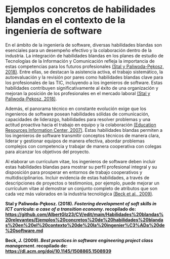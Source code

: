 # Ejemplos concretos de habilidades blandas en el contexto de la ingeniería de software

En el ámbito de la ingeniería de software, diversas habilidades blandas son esenciales para un desempeño efectivo y la colaboración dentro de la industria. La integración de habilidades blandas en los planes de estudio de Tecnologías de la Información y Comunicación refleja la importancia de estas competencias para los futuros profesionales [(Stal y Paliwoda-Pękosz, 2018)](https://www.tandfonline.com/doi/full/10.1080/02681102.2018.1454879). Entre ellas, se destacan la asistencia activa, el trabajo sistemático, la autoevaluación y la revisión por pares como habilidades blandas clave para los profesionales de las TIC, incluyendo a los ingenieros de software. Estas habilidades contribuyen significativamente al éxito de una organización y mejoran la posición de los profesionales en el mercado laboral [(Stal y Paliwoda-Pękosz, 2018)](https://www.tandfonline.com/doi/full/10.1080/02681102.2018.1454879).

Además, el panorama técnico en constante evolución exige que los ingenieros de software posean habilidades sólidas de comunicación, capacidades de liderazgo, habilidades para resolver problemas y una actitud proactiva hacia el trabajo en equipo y la colaboración [(Education Resources Information Center, 2007)](https://eric.ed.gov/). Estas habilidades blandas permiten a los ingenieros de software transmitir conceptos técnicos de manera clara, liderar y gestionar equipos de manera efectiva, abordar problemas complejos con competencia y trabajar de manera cooperativa con colegas para alcanzar los objetivos del proyecto.

Al elaborar un currículum vitae, los ingenieros de software deben incluir estas habilidades blandas para mostrar su perfil profesional integral y su disposición para prosperar en entornos de trabajo cooperativos y multidisciplinarios. Incluir evidencia de estas habilidades, a través de descripciones de proyectos o testimonios, por ejemplo, puede mejorar un currículum vitae al demostrar un conjunto completo de atributos que son cada vez más valorados en la industria tecnológica [(Beck et al., 2009)](https://dl.acm.org/doi/10.1145/1508865.1508939).

**Stal y Paliwoda-Pękosz. (2018). *Fostering development of soft skills in ICT curricula: a case of a transition economy*. recopilado de: https://github.com/AlbertGlz23/CV/edit/main/Habilidades%20blandas%20relevantes/Ejemplos%20concretos%20de%20habilidades%20blandas%20en%20el%20contexto%20de%20la%20ingenier%C3%ADa%20de%20software.md**

**Beck, J. (2009). *Best practices in software engineering project class management*. recopilado de: https://dl.acm.org/doi/10.1145/1508865.1508939**
